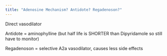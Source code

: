 ```yaml
---
title: "Adenosine Mechanism? Antidote? Regadenoson?"
---
```

Direct vasodilator

Antidote = aminophylline (but half life is SHORTER than Dipyridamole so still have to monitor)

Regadenoson = selective A2a vasodilator, causes less side effects

